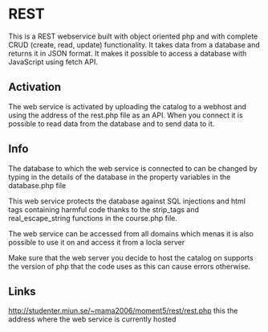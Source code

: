 # REST

This is a REST webservice built with object oriented php and with complete CRUD (create, read, update) functionality. It takes data from a database and returns it in JSON format. It makes it possible to access a database with JavaScript using fetch API. 

## Activation

The web service is activated by uploading the catalog to a webhost and using the address of the rest.php file as an API. When you connect it is possible to read data from the database and to send data to it.

## Info

The database to which the web service is connected to can be changed by typing in the details of the database in the property variables in the database.php file

This web service protects the database against SQL injections and html tags containing harmful code thanks to the strip_tags and real_escape_string functions in the course.php file. 

The web service can be accessed from all domains which menas it is also possible to use it on and access it from a locla server

Make sure that the web server you decide to host the catalog on supports the version of php that the code uses as this can cause errors otherwise. 

## Links

http://studenter.miun.se/~mama2006/moment5/rest/rest.php this the address where the web service is currently hosted 

